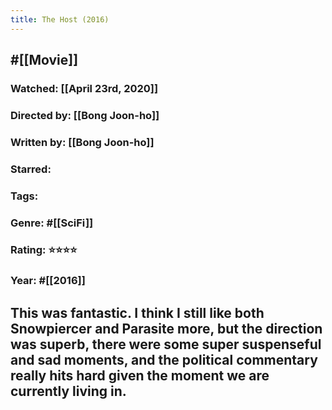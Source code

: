 ```yaml
---
title: The Host (2016)
---
```


## #[[Movie]]
### Watched: [[April 23rd, 2020]]

### Directed by: [[Bong Joon-ho]]

### Written by: [[Bong Joon-ho]]

### Starred:

### Tags:

### Genre: #[[SciFi]]

### Rating: ⭐⭐⭐⭐

### Year: #[[2016]]

## This was fantastic. I think I still like both Snowpiercer and Parasite more, but the direction was superb, there were some super suspenseful and sad moments, and the political commentary really hits hard given the moment we are currently living in.

